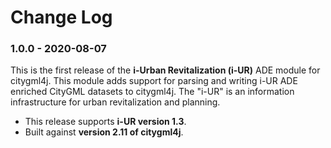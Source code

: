 Change Log
==========

### 1.0.0 - 2020-08-07

This is the first release of the **i-Urban Revitalization (i-UR)** ADE module for citygml4j. This module adds support
for parsing and writing i-UR ADE enriched CityGML datasets to citygml4j. The "i-UR" is an information infrastructure
for urban revitalization and planning.

* This release supports **i-UR version 1.3**.
* Built against **version 2.11 of citygml4j**.
